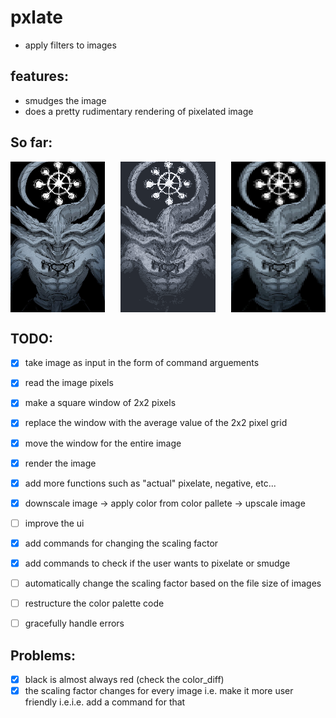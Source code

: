 # pxlate
- apply filters to images

## features:
- smudges the image
- does a pretty rudimentary rendering of pixelated image

## So far:
<div style="display: flex; justify-content: space-between;">
    <img src="./readme_expo/mahoraga_test.jpg" alt="test_image" width="30%" />
    <img src="./readme_expo/mahoraga_pxlated.png" alt="pixelated image" width="30%" />
    <img src="./readme_expo/mahoraga_smudge.png" alt="smudged image" width="30%" />
</div>

## TODO:
- [x] take image as input in the form of command arguements
- [x] read the image pixels
- [x] make a square window of 2x2 pixels
- [x] replace the window with the average value of the 2x2 pixel grid
- [x] move the window for the entire image
- [x] render the image
- [x]  add more functions such as "actual" pixelate, negative, etc...
- [x] downscale image -> apply color from color pallete -> upscale image

- [ ] improve the ui
- [x] add commands for changing the scaling factor
- [x] add commands to check if the user wants to pixelate or smudge
- [ ] automatically change the scaling factor based on the file size of images
- [ ] restructure the color palette code

- [ ] gracefully handle errors

## Problems:
- [x] black is almost always red (check the color_diff)
- [x] the scaling factor changes for every image i.e. make it more user friendly i.e.i.e. add a command for that

